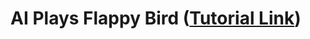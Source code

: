 # AI Plays Flappy Bird ([Tutorial Link](https://www.youtube.com/playlist?list=PLzMcBGfZo4-lwGZWXz5Qgta_YNX3_vLS2))
